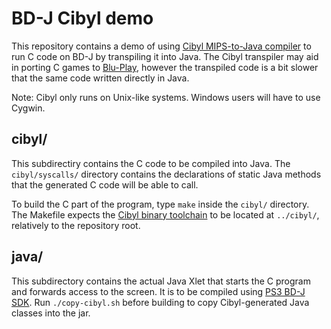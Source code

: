 # BD-J Cibyl demo

This repository contains a demo of using [Cibyl MIPS-to-Java compiler](https://github.com/SimonKagstrom/cibyl/) to run C code on BD-J by transpiling it into Java. The Cibyl transpiler may aid in porting C games to [Blu-Play](https://blu-play.com), however the transpiled code is a bit slower that the same code written directly in Java.

Note: Cibyl only runs on Unix-like systems. Windows users will have to use Cygwin.

## cibyl/

This subdirectiry contains the C code to be compiled into Java. The `cibyl/syscalls/` directory contains the declarations of static Java methods that the generated C code will be able to call.

To build the C part of the program, type `make` inside the `cibyl/` directory. The Makefile expects the [Cibyl binary toolchain](https://storage.googleapis.com/google-code-archive-downloads/v2/code.google.com/cibyl/cibyl-bin-linux32-21.tar.gz) to be located at `../cibyl/`, relatively to the repository root.

## java/

This subdirectory contains the actual Java Xlet that starts the C program and forwards access to the screen. It is to be compiled using [PS3 BD-J SDK](https://mega.nz/#F!A4IFGYga!B6KAPlNBPBzGEN6j5OaDNQ). Run `./copy-cibyl.sh` before building to copy Cibyl-generated Java classes into the jar.
